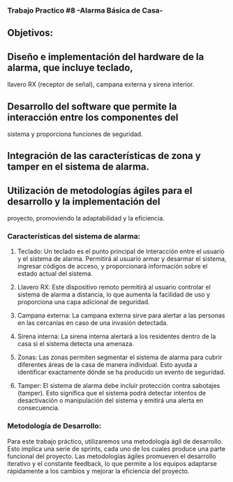 ### Trabajo Practico #8 -Alarma Básica de Casa-
##  Objetivos:

## Diseño e implementación del hardware de la alarma, que incluye teclado,
   llavero RX (receptor de señal), campana externa y sirena interior.
## Desarrollo del software que permite la interacción entre los componentes del
   sistema y proporciona funciones de seguridad.
## Integración de las características de zona y tamper en el sistema de alarma.
## Utilización de metodologías ágiles para el desarrollo y la implementación del
   proyecto, promoviendo la adaptabilidad y la eficiencia.

### Características del sistema de alarma:

1. Teclado: Un teclado es el punto principal de interacción entre el usuario y el
sistema de alarma. Permitirá al usuario armar y desarmar el sistema, ingresar
códigos de acceso, y proporcionará información sobre el estado actual del
sistema.

2. Llavero RX: Este dispositivo remoto permitirá al usuario controlar el sistema
de alarma a distancia, lo que aumenta la facilidad de uso y proporciona una
capa adicional de seguridad.

3. Campana externa: La campana externa sirve para alertar a las personas en
las cercanías en caso de una invasión detectada.

4. Sirena interna: La sirena interna alertará a los residentes dentro de la casa
si el sistema detecta una amenaza.

5. Zonas: Las zonas permiten segmentar el sistema de alarma para cubrir
diferentes áreas de la casa de manera individual. Esto ayuda a identificar
exactamente dónde se ha producido un evento de seguridad.

6. Tamper: El sistema de alarma debe incluir protección contra sabotajes
(tamper). Esto significa que el sistema podrá detectar intentos de
desactivación o manipulación del sistema y emitirá una alerta en
consecuencia.


### Metodología de Desarrollo:

Para este trabajo práctico, utilizaremos una metodología ágil de desarrollo. Esto
implica una serie de sprints, cada uno de los cuales produce una parte funcional del
proyecto. Las metodologías ágiles promueven el desarrollo iterativo y el constante
feedback, lo que permite a los equipos adaptarse rápidamente a los cambios y
mejorar la eficiencia del proyecto.